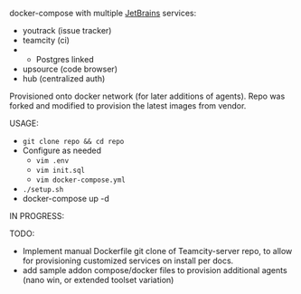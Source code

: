 docker-compose with multiple [JetBrains](https://www.jetbrains.com/) services:
* youtrack (issue tracker)
* teamcity (ci)
* * Postgres linked
* upsource (code browser)
* hub (centralized auth)

Provisioned onto docker network (for later additions of agents).
Repo was forked and modified to provision the latest images from vendor.

USAGE:
* ```git clone repo && cd repo```
* Configure as needed
  * ```vim .env```
  * ```vim init.sql```
  * ```vim docker-compose.yml```
* ```./setup.sh```
* docker-compose up -d

IN PROGRESS:

TODO:
* Implement manual Dockerfile git clone of Teamcity-server repo, to allow for provisioning customized services on install per docs.
* add sample addon compose/docker files to provision additional agents (nano win, or extended toolset variation)
